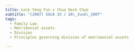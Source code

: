 ```yaml
---
title: Lock Yeng Fun v Chua Hock Chye 
subtitle: "[2007] SGCA 33 / 26\_June\_2007"
tags:
  - Family Law
  - Matrimonial assets
  - Division
  - Principles governing division of matrimonial assets

---
```


